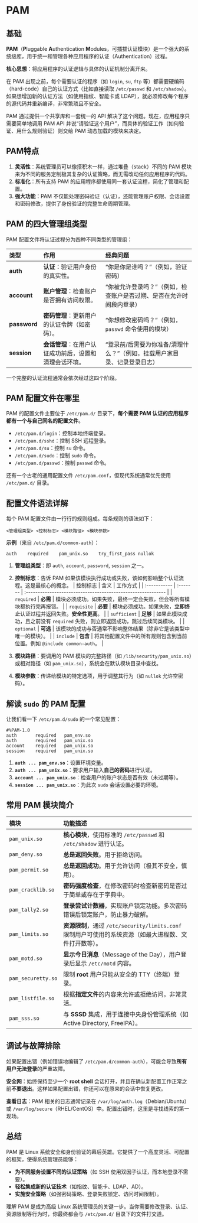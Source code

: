# PAM

## 基础

**PAM**（**P**luggable **A**uthentication **M**odules，可插拔认证模块）是一个强大的系统级库，用于统一和管理各种应用程序的认证（Authentication）过程。

**核心思想**：将应用程序的认证逻辑与具体的认证机制分离开来。

在 PAM 出现之前，每个需要认证的程序（如 `login`, `su`, `ftp` 等）都需要硬编码（hard-code）自己的认证方式（比如直接读取 `/etc/passwd` 和 `/etc/shadow`）。如果想增加新的认证方法（如使用指纹、智能卡或 LDAP），就必须修改每个程序的源代码并重新编译，非常繁琐且不安全。

PAM 通过提供一个共享库和一套统一的 API 解决了这个问题。现在，应用程序只需要简单地调用 PAM API 并说“请验证这个用户”，而具体的验证工作（如何验证、用什么规则验证）则交给 PAM 动态加载的模块来决定。



## PAM特点

1.  **灵活性**：系统管理员可以像搭积木一样，通过堆叠（stack）不同的 PAM 模块来为不同的服务定制极其复杂的认证策略，而无需改动任何应用程序的代码。
2.  **标准化**：所有支持 PAM 的应用程序都使用同一套认证流程，简化了管理和配置。
3.  **强大功能**：PAM 不仅能处理密码验证（认证），还能管理账户权限、会话设置和密码修改，提供了身份验证的完整生命周期管理。



## PAM 的四大管理组类型

PAM 配置文件将认证过程分为四种不同类型的管理组：

| 类型         | 作用                                                   | 经典问题                                                     |
| :----------- | :----------------------------------------------------- | :----------------------------------------------------------- |
| **auth**     | **认证**：验证用户身份的真实性。                       | “你是你是谁吗？”（例如，验证密码）                           |
| **account**  | **账户管理**：检查账户是否拥有访问权限。               | “你被允许登录吗？”（例如，检查账户是否过期、是否在允许时间段内登录） |
| **password** | **密码管理**：更新用户的认证令牌（如密码）。           | “你想修改密码吗？”（例如，`passwd` 命令使用的模块）          |
| **session**  | **会话管理**：在用户认证成功前后，设置和清理会话环境。 | “登录前/后需要为你准备/清理什么？”（例如，挂载用户家目录、记录登录日志） |

一个完整的认证流程通常会依次经过这四个阶段。



## PAM 配置文件在哪里

PAM 的配置文件主要位于 `/etc/pam.d/` 目录下，**每个需要 PAM 认证的应用程序都有一个与自己同名的配置文件**。

*   `/etc/pam.d/login`：控制本地终端登录。
*   `/etc/pam.d/sshd`：控制 SSH 远程登录。
*   `/etc/pam.d/su`：控制 `su` 命令。
*   `/etc/pam.d/sudo`：控制 `sudo` 命令。
*   `/etc/pam.d/passwd`：控制 `passwd` 命令。

还有一个古老的通用配置文件 `/etc/pam.conf`，但现代系统通常优先使用 `/etc/pam.d/` 目录。



## 配置文件语法详解

每个 PAM 配置文件由一行行的规则组成。每条规则的语法如下：

`<管理组类型> <控制标志> <模块路径> <模块参数>`

**示例**（来自 `/etc/pam.d/common-auth`）：
```
auth    required    pam_unix.so    try_first_pass nullok
```

1.  **管理组类型**：即 `auth`, `account`, `password`, `session` 之一。
2.  **控制标志**：告诉 PAM 如果该模块执行成功或失败，该如何影响整个认证流程。这是最核心的概念。
    | 控制标志     | 含义     | 工作方式                                                     |
    | :----------- | :------- | :----------------------------------------------------------- |
    | `required`   | **必需** | 模块必须成功。如果失败，最终一定会失败，但会等所有模块都执行完再报错。 |
    | `requisite`  | **必要** | 模块必须成功。如果失败，**立即终止**认证过程并返回失败。**安全性更高**。 |
    | `sufficient` | **足够** | 如果此模块成功，且之前没有 `required` 失败，则立即返回成功，跳过后续同类模块。 |
    | `optional`   | **可选** | 该模块的成功与否通常不影响整体结果（除非它是该类型中唯一的模块）。 |
    | `include`    | **包含** | 将其他配置文件中的所有规则包含到当前位置。例如 `@include common-auth`。 |

3.  **模块路径**：要调用的 PAM 模块的完整路径（如 `/lib/security/pam_unix.so`）或相对路径（如 `pam_unix.so`），系统会在默认模块目录中查找。
4.  **模块参数**：传递给模块的特定选项，用于调整其行为（如 `nullok` 允许空密码）。



## 解读 `sudo` 的 PAM 配置

让我们看一下 `/etc/pam.d/sudo` 的一个常见配置：

```
#%PAM-1.0
auth       required   pam_env.so
auth       required   pam_unix.so
account    required   pam_unix.so
session    required   pam_unix.so
```

1.  **`auth ... pam_env.so`**：设置环境变量。
2.  **`auth ... pam_unix.so`**：要求用户输入**自己的密码**进行认证。
3.  **`account ... pam_unix.so`**：检查用户的账户状态是否有效（未过期等）。
4.  **`session ... pam_unix.so`**：为此次 `sudo` 会话设置必要的环境。



## 常用 PAM 模块简介

| 模块               | 功能描述                                                     |
| :----------------- | :----------------------------------------------------------- |
| `pam_unix.so`      | **核心模块**，使用标准的 `/etc/passwd` 和 `/etc/shadow` 进行认证。 |
| `pam_deny.so`      | **总是返回失败**。用于拒绝访问。                             |
| `pam_permit.so`    | **总是返回成功**。用于允许访问（极其不安全，慎用）。         |
| `pam_cracklib.so`  | **密码强度检查**，在修改密码时检查新密码是否过于简单或存在于字典中。 |
| `pam_tally2.so`    | **登录尝试计数器**，实现账户锁定功能。多次密码错误后锁定账户，防止暴力破解。 |
| `pam_limits.so`    | **资源限制**，通过 `/etc/security/limits.conf` 限制用户可使用的系统资源（如最大进程数、文件打开数等）。 |
| `pam_motd.so`      | **显示今日消息**（Message of the Day），用户登录后显示 `/etc/motd` 内容。 |
| `pam_securetty.so` | 限制 **root** 用户只能从安全的 TTY（终端）登录。             |
| `pam_listfile.so`  | 根据**指定文件**的内容来允许或拒绝访问，非常灵活。           |
| `pam_sss.so`       | 与 **SSSD** 集成，用于连接中央身份管理系统（如 Active Directory, FreeIPA）。 |



## 调试与故障排除

如果配置出错（例如错误地编辑了 `/etc/pam.d/common-auth`），可能会导致**所有用户无法登录**的严重故障。

**安全网**：始终保持至少一个 **root shell** 会话打开，并且在确认新配置工作正常之前**不要退出**。这样如果配置出错，你还可以在原来的会话中恢复更改。

**查看日志**：PAM 相关的日志通常记录在 `/var/log/auth.log`（Debian/Ubuntu）或 `/var/log/secure`（RHEL/CentOS）中。配置出错时，这里是寻找线索的第一现场。



## 总结

PAM 是 Linux 系统安全和身份验证的幕后英雄。它提供了一个高度灵活、可配置的框架，使得系统管理员能够：

*   **为不同服务设置不同的认证策略**（如 SSH 使用双因子认证，而本地登录不需要）。
*   **轻松集成新的认证技术**（如指纹、智能卡、LDAP、AD）。
*   **实施安全策略**（如强密码策略、登录失败锁定、访问时间限制）。

理解 PAM 是成为高级 Linux 系统管理员的关键一步。当你需要修改登录、认证、资源限制等行为时，你最终都会与 `/etc/pam.d/` 目录下的文件打交道。



